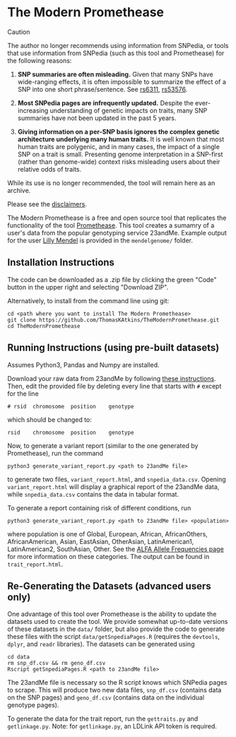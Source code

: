# The Modern Promethease

> [!CAUTION]
> The author no longer recommends using information from SNPedia, or tools that use information from SNPedia (such as this tool and Promethease) for the following reasons:
>
> 1. **SNP summaries are often misleading.** Given that many SNPs have wide-ranging effects, it is often impossible to summarize the effect of a SNP into one short phrase/sentence. See [rs6311](https://www.snpedia.com/index.php/Rs6311), [rs53576](https://www.snpedia.com/index.php/rs53576).
>
> 2. **Most SNPedia pages are infrequently updated.** Despite the ever-increasing understanding of genetic impacts on traits, many SNP summaries have not been updated in the past 5 years.
>
> 3. **Giving information on a per-SNP basis ignores the complex genetic architecture underlying many human traits.** It is well known that most human traits are polygenic, and in many cases, the impact of a single SNP on a trait is small. Presenting genome interpretation in a SNP-first (rather than genome-wide) context risks misleading users about their relative odds of traits.
> 
> While its use is no longer recommended, the tool will remain here as an archive.

Please see the [disclaimers](https://github.com/ThomasKAtkins/TheModernPromethease/blob/main/disclaimer.md).

The Modern Promethease is a free and open source tool that replicates the functionality of the tool [Promethease](https://promethease.com/). This tool creates a sumamry of a user's data from the popular genotyping service 23andMe. Example output for the user [Lilly Mendel](https://www.snpedia.com/index.php/User:Lilly_Mendel) is provided in the `mendelgenome/` folder.

## Installation Instructions

The code can be downloaded as a .zip file by clicking the green "Code" button in the upper right and selecting "Download ZIP".

Alternatively, to install from the command line using git:

```
cd <path where you want to install The Modern Promethease>
git clone https://github.com/ThomasKAtkins/TheModernPromethease.git
cd TheModernPromethease
```

## Running Instructions (using pre-built datasets)

Assumes Python3, Pandas and Numpy are installed. 

Download your raw data from 23andMe by following [these instructions](https://customercare.23andme.com/hc/en-us/articles/212196868-Accessing-Your-Raw-Genetic-Data). Then, edit the provided file by deleting every line that starts with `#` except for the line 

```
# rsid	chromosome	position	genotype
```

which should be changed to:

```
rsid	chromosome	position	genotype
```

Now, to generate a variant report (similar to the one generated by Promethease), run the command

```
python3 generate_variant_report.py <path to 23andMe file>
```

to generate two files, `variant_report.html`, and `snpedia_data.csv`. Opening `variant_report.html` will display a graphical report of the 23andMe data, while `snpedia_data.csv` contains the data in tabular format.

To generate a report containing risk of different conditions, run

```
python3 generate_variant_report.py <path to 23andMe file> <population>
```

where population is one of Global, European, African, AfricanOthers, AfricanAmerican, Asian, EastAsian, OtherAsian, LatinAmerican1, LatinAmerican2, SouthAsian, Other. See the [ALFA Allele Frequencies page](https://www.ncbi.nlm.nih.gov/snp/docs/gsr/data_inclusion/#population) for more information on these categories. The output can be found in `trait_report.html`.


## Re-Generating the Datasets (advanced users only)

One advantage of this tool over Promethease is the ability to update the datasets used to create the tool. We provide somewhat up-to-date versions of these datasets in the `data/` folder, but also provide the code to generate these files with the script `data/getSnpediaPages.R` (requires the `devtools`, `dplyr`, and `readr` libraries). The datasets can be generated using

```
cd data
rm snp_df.csv && rm geno_df.csv
Rscript getSnpediaPages.R <path to 23andMe file>
```

The 23andMe file is necessary so the R script knows which SNPedia pages to scrape. This will produce two new data files, `snp_df.csv` (contains data on the SNP pages) and `geno_df.csv` (contains data on the individual genotype pages).

To generate the data for the trait report, run the `gettraits.py` and `getlinkage.py`. Note: for `getlinkage.py`, an LDLink API token is required.
